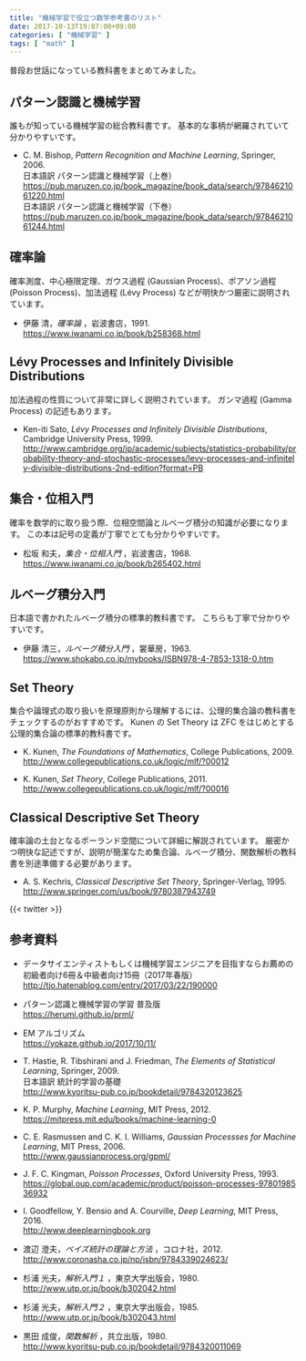 ```yaml
---
title: "機械学習で役立つ数学参考書のリスト"
date: 2017-10-13T19:07:00+09:00
categories: [ "機械学習" ]
tags: [ "math" ]
---
```


普段お世話になっている教科書をまとめてみました。

## パターン認識と機械学習

誰もが知っている機械学習の総合教科書です。
基本的な事柄が網羅されていて分かりやすいです。

- C. M. Bishop, *Pattern Recognition and Machine Learning*, Springer, 2006.<br />
  日本語訳 パターン認識と機械学習（上巻）<br />
  <span style="word-break: break-all;">
  https://pub.maruzen.co.jp/book_magazine/book_data/search/9784621061220.html
  </span><br />
  日本語訳 パターン認識と機械学習（下巻）<br />
  <span style="word-break: break-all;">
  https://pub.maruzen.co.jp/book_magazine/book_data/search/9784621061244.html
  </span>

## 確率論
確率測度、中心極限定理、ガウス過程 (Gaussian Process)、ポアソン過程 (Poisson Process)、加法過程 (Lévy Process) などが明快かつ厳密に説明されています。

- 伊藤 清，*確率論* ，岩波書店，1991.<br />
  <span style="word-break: break-all;">
  https://www.iwanami.co.jp/book/b258368.html
  </span>

## Lévy Processes and Infinitely Divisible Distributions
加法過程の性質について非常に詳しく説明されています。
ガンマ過程 (Gamma Process) の記述もあります。

- Ken-iti Sato, *Lévy Processes and Infinitely Divisible Distributions*, Cambridge University Press, 1999.<br />
  <span style="word-break: break-all;">
  http://www.cambridge.org/jp/academic/subjects/statistics-probability/probability-theory-and-stochastic-processes/levy-processes-and-infinitely-divisible-distributions-2nd-edition?format=PB
  </span>

## 集合・位相入門
確率を数学的に取り扱う際、位相空間論とルベーグ積分の知識が必要になります。
この本は記号の定義が丁寧でとても分かりやすいです。

- 松坂 和夫，*集合・位相入門* ，岩波書店，1968.<br />
  <span style="word-break: break-all;">
  https://www.iwanami.co.jp/book/b265402.html
  </span>

## ルベーグ積分入門
日本語で書かれたルベーグ積分の標準的教科書です。
こちらも丁寧で分かりやすいです。

- 伊藤 清三，*ルベーグ積分入門* ，裳華房，1963.<br />
  <span style="word-break: break-all;">
  https://www.shokabo.co.jp/mybooks/ISBN978-4-7853-1318-0.htm
  </span>

## Set Theory
集合や論理式の取り扱いを原理原則から理解するには、公理的集合論の教科書をチェックするのがおすすめです。
Kunen の Set Theory は ZFC をはじめとする公理的集合論の標準的教科書です。

- K. Kunen, *The Foundations of Mathematics*, College Publications, 2009.<br />
  <span style="word-break: break-all;">
  http://www.collegepublications.co.uk/logic/mlf/?00012
  </span>

- K. Kunen, *Set Theory*, College Publications, 2011.<br />
  <span style="word-break: break-all;">
  http://www.collegepublications.co.uk/logic/mlf/?00016
  </span>

## Classical Descriptive Set Theory
確率論の土台となるポーランド空間について詳細に解説されています。
厳密かつ明快な記述ですが、説明が簡潔なため集合論、ルベーグ積分、関数解析の教科書を別途準備する必要があります。

- A. S. Kechris, *Classical Descriptive Set Theory*, Springer-Verlag, 1995.<br />
  <span style="word-break: break-all;">
  http://www.springer.com/us/book/9780387943749
  </span>

{{< twitter >}}

## 参考資料
- データサイエンティストもしくは機械学習エンジニアを目指すならお薦めの初級者向け6冊＆中級者向け15冊（2017年春版）<br />
  <span style="word-break: break-all;">
  http://tjo.hatenablog.com/entry/2017/03/22/190000
  </span>

- パターン認識と機械学習の学習 普及版<br />
  <span style="word-break: break-all;">
  https://herumi.github.io/prml/
  </span>

- EM アルゴリズム<br />
  <span style="word-break: break-all;">
  https://yokaze.github.io/2017/10/11/
  </span>

- T. Hastie, R. Tibshirani and J. Friedman, *The Elements of Statistical Learning*, Springer, 2009.<br />
  日本語訳 統計的学習の基礎<br />
  <span style="word-break: break-all;">
  http://www.kyoritsu-pub.co.jp/bookdetail/9784320123625
  </span>

- K. P. Murphy, *Machine Learning*, MIT Press, 2012.<br />
  <span style="word-break: break-all;">
  https://mitpress.mit.edu/books/machine-learning-0
  </span>

- C. E. Rasmussen and C. K. I. Williams, *Gaussian Processses for Machine Learning*, MIT Press, 2006.<br />
  <span style="word-break: break-all;">
  http://www.gaussianprocess.org/gpml/
  </span>

- J. F. C. Kingman, *Poisson Processes*, Oxford University Press, 1993.<br />
  <span style="word-break: break-all;">
  https://global.oup.com/academic/product/poisson-processes-9780198536932
  </span>

- I. Goodfellow, Y. Bensio and A. Courville, *Deep Learning*, MIT Press, 2016.<br />
  <span style="word-break: break-all;">
  http://www.deeplearningbook.org
  </span>

- 渡辺 澄夫，*ベイズ統計の理論と方法* ，コロナ社，2012.<br />
  <span style="word-break: break-all;">
  http://www.coronasha.co.jp/np/isbn/9784339024623/
  </span>

- 杉浦 光夫，*解析入門１* ，東京大学出版会，1980.<br />
  <span style="word-break: break-all;">
  http://www.utp.or.jp/book/b302042.html
  </span>

- 杉浦 光夫，*解析入門２* ，東京大学出版会，1985.<br />
  <span style="word-break: break-all;">
  http://www.utp.or.jp/book/b302043.html
  </span>

- 黒田 成俊，*関数解析* ，共立出版，1980.<br />
  <span style="word-break: break-all;">
  http://www.kyoritsu-pub.co.jp/bookdetail/9784320011069
  </span>
